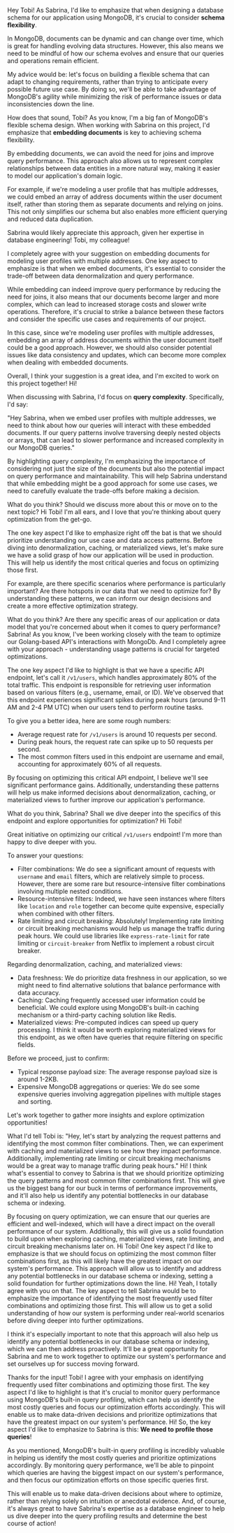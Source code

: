 Hey Tobi! As Sabrina, I'd like to emphasize that when designing a database schema for our application using MongoDB, it's crucial to consider **schema flexibility**. 

In MongoDB, documents can be dynamic and can change over time, which is great for handling evolving data structures. However, this also means we need to be mindful of how our schema evolves and ensure that our queries and operations remain efficient.

My advice would be: let's focus on building a flexible schema that can adapt to changing requirements, rather than trying to anticipate every possible future use case. By doing so, we'll be able to take advantage of MongoDB's agility while minimizing the risk of performance issues or data inconsistencies down the line.

How does that sound, Tobi?
As you know, I'm a big fan of MongoDB's flexible schema design. When working with Sabrina on this project, I'd emphasize that **embedding documents** is key to achieving schema flexibility.

By embedding documents, we can avoid the need for joins and improve query performance. This approach also allows us to represent complex relationships between data entities in a more natural way, making it easier to model our application's domain logic.

For example, if we're modeling a user profile that has multiple addresses, we could embed an array of address documents within the user document itself, rather than storing them as separate documents and relying on joins. This not only simplifies our schema but also enables more efficient querying and reduced data duplication.

Sabrina would likely appreciate this approach, given her expertise in database engineering!
Tobi, my colleague!

I completely agree with your suggestion on embedding documents for modeling user profiles with multiple addresses. One key aspect to emphasize is that when we embed documents, it's essential to consider the trade-off between data denormalization and query performance.

While embedding can indeed improve query performance by reducing the need for joins, it also means that our documents become larger and more complex, which can lead to increased storage costs and slower write operations. Therefore, it's crucial to strike a balance between these factors and consider the specific use cases and requirements of our project.

In this case, since we're modeling user profiles with multiple addresses, embedding an array of address documents within the user document itself could be a good approach. However, we should also consider potential issues like data consistency and updates, which can become more complex when dealing with embedded documents.

Overall, I think your suggestion is a great idea, and I'm excited to work on this project together!
Hi!

When discussing with Sabrina, I'd focus on **query complexity**. Specifically, I'd say:

"Hey Sabrina, when we embed user profiles with multiple addresses, we need to think about how our queries will interact with these embedded documents. If our query patterns involve traversing deeply nested objects or arrays, that can lead to slower performance and increased complexity in our MongoDB queries."

By highlighting query complexity, I'm emphasizing the importance of considering not just the size of the documents but also the potential impact on query performance and maintainability. This will help Sabrina understand that while embedding might be a good approach for some use cases, we need to carefully evaluate the trade-offs before making a decision.

What do you think? Should we discuss more about this or move on to the next topic?
Hi Tobi! I'm all ears, and I love that you're thinking about query optimization from the get-go.

The one key aspect I'd like to emphasize right off the bat is that we should prioritize understanding our use case and data access patterns. Before diving into denormalization, caching, or materialized views, let's make sure we have a solid grasp of how our application will be used in production. This will help us identify the most critical queries and focus on optimizing those first.

For example, are there specific scenarios where performance is particularly important? Are there hotspots in our data that we need to optimize for? By understanding these patterns, we can inform our design decisions and create a more effective optimization strategy.

What do you think? Are there any specific areas of our application or data model that you're concerned about when it comes to query performance?
Sabrina! As you know, I've been working closely with the team to optimize our Golang-based API's interactions with MongoDb. And I completely agree with your approach - understanding usage patterns is crucial for targeted optimizations.

The one key aspect I'd like to highlight is that we have a specific API endpoint, let's call it `/v1/users`, which handles approximately 80% of the total traffic. This endpoint is responsible for retrieving user information based on various filters (e.g., username, email, or ID). We've observed that this endpoint experiences significant spikes during peak hours (around 9-11 AM and 2-4 PM UTC) when our users tend to perform routine tasks.

To give you a better idea, here are some rough numbers:

* Average request rate for `/v1/users` is around 10 requests per second.
* During peak hours, the request rate can spike up to 50 requests per second.
* The most common filters used in this endpoint are username and email, accounting for approximately 60% of all requests.

By focusing on optimizing this critical API endpoint, I believe we'll see significant performance gains. Additionally, understanding these patterns will help us make informed decisions about denormalization, caching, or materialized views to further improve our application's performance.

What do you think, Sabrina? Shall we dive deeper into the specifics of this endpoint and explore opportunities for optimization?
Hi Tobi!

Great initiative on optimizing our critical `/v1/users` endpoint! I'm more than happy to dive deeper with you.

To answer your questions:

* Filter combinations: We do see a significant amount of requests with `username` and `email` filters, which are relatively simple to process. However, there are some rare but resource-intensive filter combinations involving multiple nested conditions.
* Resource-intensive filters: Indeed, we have seen instances where filters like `location` and `role` together can become quite expensive, especially when combined with other filters.
* Rate limiting and circuit breaking: Absolutely! Implementing rate limiting or circuit breaking mechanisms would help us manage the traffic during peak hours. We could use libraries like `express-rate-limit` for rate limiting or `circuit-breaker` from Netflix to implement a robust circuit breaker.

Regarding denormalization, caching, and materialized views:

* Data freshness: We do prioritize data freshness in our application, so we might need to find alternative solutions that balance performance with data accuracy.
* Caching: Caching frequently accessed user information could be beneficial. We could explore using MongoDB's built-in caching mechanism or a third-party caching solution like Redis.
* Materialized views: Pre-computed indices can speed up query processing. I think it would be worth exploring materialized views for this endpoint, as we often have queries that require filtering on specific fields.

Before we proceed, just to confirm:

* Typical response payload size: The average response payload size is around 1-2KB.
* Expensive MongoDB aggregations or queries: We do see some expensive queries involving aggregation pipelines with multiple stages and sorting.

Let's work together to gather more insights and explore optimization opportunities!

What I'd tell Tobi is: "Hey, let's start by analyzing the request patterns and identifying the most common filter combinations. Then, we can experiment with caching and materialized views to see how they impact performance. Additionally, implementing rate limiting or circuit breaking mechanisms would be a great way to manage traffic during peak hours."
Hi! I think what's essential to convey to Sabrina is that we should prioritize optimizing the query patterns and most common filter combinations first. This will give us the biggest bang for our buck in terms of performance improvements, and it'll also help us identify any potential bottlenecks in our database schema or indexing.

By focusing on query optimization, we can ensure that our queries are efficient and well-indexed, which will have a direct impact on the overall performance of our system. Additionally, this will give us a solid foundation to build upon when exploring caching, materialized views, rate limiting, and circuit breaking mechanisms later on.
Hi Tobi! One key aspect I'd like to emphasize is that we should focus on optimizing the most common filter combinations first, as this will likely have the greatest impact on our system's performance. This approach will allow us to identify and address any potential bottlenecks in our database schema or indexing, setting a solid foundation for further optimizations down the line.
Hi! Yeah, I totally agree with you on that. The key aspect to tell Sabrina would be to emphasize the importance of identifying the most frequently used filter combinations and optimizing those first. This will allow us to get a solid understanding of how our system is performing under real-world scenarios before diving deeper into further optimizations.

I think it's especially important to note that this approach will also help us identify any potential bottlenecks in our database schema or indexing, which we can then address proactively. It'll be a great opportunity for Sabrina and me to work together to optimize our system's performance and set ourselves up for success moving forward.

Thanks for the input!
Tobi! I agree with your emphasis on identifying frequently used filter combinations and optimizing those first. The key aspect I'd like to highlight is that it's crucial to monitor query performance using MongoDB's built-in query profiling, which can help us identify the most costly queries and focus our optimization efforts accordingly. This will enable us to make data-driven decisions and prioritize optimizations that have the greatest impact on our system's performance.
Hi! So, the key aspect I'd like to emphasize to Sabrina is this: **We need to profile those queries**!

As you mentioned, MongoDB's built-in query profiling is incredibly valuable in helping us identify the most costly queries and prioritize optimizations accordingly. By monitoring query performance, we'll be able to pinpoint which queries are having the biggest impact on our system's performance, and then focus our optimization efforts on those specific queries first.

This will enable us to make data-driven decisions about where to optimize, rather than relying solely on intuition or anecdotal evidence. And, of course, it's always great to have Sabrina's expertise as a database engineer to help us dive deeper into the query profiling results and determine the best course of action!